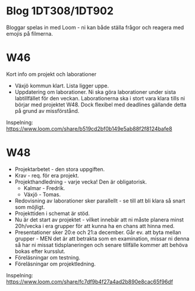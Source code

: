 # Blog 1DT308/1DT902

Bloggar spelas in med Loom - ni kan både ställa frågor och reagera med emojis på filmerna.

# W46

Kort info om projekt och laborationer

- Växjö kommun klart. Lista ligger uppe.
- Uppdatering om laborationer. Ni ska göra laborationer under sista labtillfället för den veckan. Laborationerna ska i stort vara klara tills ni börjar med projektet W48. Dock flexibel med deadlines gällande detta på grund av missförstånd.

Inspelning:
https://www.loom.com/share/b519cd2bf0b149e5ab88f2f8124bafe8

# W48

- Projektarbetet - den stora uppgiften.
- Krav - req. för era projekt.
- Projekthandledning - varje vecka! Den är obligatorisk.
    - Kalmar - Fredrik.
    - Växjö - Tomas.
- Redovisning av laborationer sker parallellt - se till att bli klara så snart som möjligt.
- Projekttiden i schemat är stöd.
- Nu är det start av projektet - vilket innebär att ni måste planera minst 20h/vecka i era grupper för att kunna ha en chans att hinna med.
- Presentationer sker 20:e och 21:a december. Går ev. att byta mellan grupper - MEN det är att betrakta som en examination, missar ni denna så har ni missat tidsplaneringen och senare tillfälle kommer att behöva bokas efter kursslut.
- Föreläsningar om testning.
- Föreläsningar om projektledning.

Inspelning:
https://www.loom.com/share/fc7df9b4f27a4ad2b890e8cac65f96df

